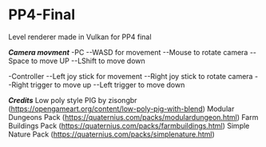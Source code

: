 # PP4-Final
Level renderer made in Vulkan for PP4 final

***Camera movment***
-PC
--WASD for movement
--Mouse to rotate camera
--Space to move UP
--LShift to move down

-Controller
--Left joy stick for movement
--Right joy stick to rotate camera
--Right trigger to move up
--Left trigger to move down


***Credits***
Low poly style PIG by zisongbr (https://opengameart.org/content/low-poly-pig-with-blend)
Modular Dungeons Pack (https://quaternius.com/packs/modulardungeon.html)
Farm Buildings Pack (https://quaternius.com/packs/farmbuildings.html)
Simple Nature Pack (https://quaternius.com/packs/simplenature.html)

